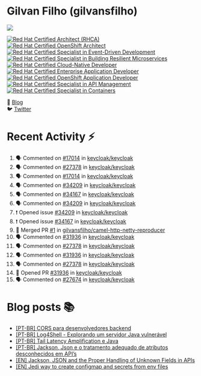 # Gilvan Filho (gilvansfilho)

[![](https://img.shields.io/badge/Middleware%20Architect%20at%20red%20hat-ee0000?logo=red-hat&style=for-the-badge)](https://redhat.com)

<!--START_SECTION:badges-->
[![Red Hat Certified Architect (RHCA)](https://images.credly.com/size/110x110/images/fdac57a1-cecc-4790-89da-ac5e6121fef1/image.png)](http://www.credly.com/badges/fcfa6890-ed80-48d3-955c-0b8b00f1f2f0 "Red Hat Certified Architect (RHCA)")
[![Red Hat Certified OpenShift Architect](https://images.credly.com/size/110x110/images/b842f600-7fc0-4a0e-b004-7503025ebae2/image.png)](http://www.credly.com/badges/fddf6911-7dd1-4ba5-b8ea-67215577762b "Red Hat Certified OpenShift Architect")
[![Red Hat Certified Specialist in Event-Driven Development](https://images.credly.com/size/110x110/images/095df525-e851-47e5-923f-b46cfcebc8e6/image.png)](http://www.credly.com/badges/d25ad152-e088-41f8-a9a1-0e265cc720e0 "Red Hat Certified Specialist in Event-Driven Development")
[![Red Hat Certified Specialist in Building Resilient Microservices](https://images.credly.com/size/110x110/images/0f573c61-16d5-413e-a556-337b2d985acc/image.png)](http://www.credly.com/badges/62a5847a-2e5c-4986-b7dd-059c6d3429ba "Red Hat Certified Specialist in Building Resilient Microservices")
[![Red Hat Certified Cloud-Native Developer](https://images.credly.com/size/110x110/images/12ef4e4e-3d8d-4caf-9ab1-858c5bcb9619/image.png)](http://www.credly.com/badges/410a1be4-4ad5-4418-84b4-73a021c12c19 "Red Hat Certified Cloud-Native Developer")
[![Red Hat Certified Enterprise Application Developer](https://images.credly.com/size/110x110/images/ae7dd2bd-1d04-43d9-b148-1ef79ec45129/image.png)](http://www.credly.com/badges/7f3c2f80-4607-4bf4-8319-1d3c1a86f497 "Red Hat Certified Enterprise Application Developer")
[![Red Hat Certified OpenShift Application Developer](https://images.credly.com/size/110x110/images/f7107c13-ff27-467c-ac8e-ba4ba609050b/image.png)](http://www.credly.com/badges/f741be28-b854-4822-b82d-528378fe153a "Red Hat Certified OpenShift Application Developer")
[![Red Hat Certified Specialist in API Management](https://images.credly.com/size/110x110/images/6eb5499c-cf76-4837-ac72-6a254139af1a/image.png)](http://www.credly.com/badges/1c3265f2-2c28-4be0-9009-7fe6d5303b5b "Red Hat Certified Specialist in API Management")
[![Red Hat Certified Specialist in Containers](https://images.credly.com/size/110x110/images/272f17b3-2eb9-4e5f-aa3c-66c6b137fb27/image.png)](http://www.credly.com/badges/d5549a0c-bc50-40fe-aceb-a94c48557e5e "Red Hat Certified Specialist in Containers")
<!--END_SECTION:badges-->

📝 [Blog](http://blog.gilvansfilho.com)<br/>
:bird: [Twitter](http://twitter.com/gilvansfilho)

# Recent Activity :zap:
<!--START_SECTION:activity-->
1. 🗣 Commented on [#17014](https://github.com/keycloak/keycloak/issues/17014#issuecomment-2447279668) in [keycloak/keycloak](https://github.com/keycloak/keycloak)
2. 🗣 Commented on [#27378](https://github.com/keycloak/keycloak/issues/27378#issuecomment-2446359415) in [keycloak/keycloak](https://github.com/keycloak/keycloak)
3. 🗣 Commented on [#17014](https://github.com/keycloak/keycloak/issues/17014#issuecomment-2445588015) in [keycloak/keycloak](https://github.com/keycloak/keycloak)
4. 🗣 Commented on [#34209](https://github.com/keycloak/keycloak/issues/34209#issuecomment-2429786138) in [keycloak/keycloak](https://github.com/keycloak/keycloak)
5. 🗣 Commented on [#34167](https://github.com/keycloak/keycloak/issues/34167#issuecomment-2429781551) in [keycloak/keycloak](https://github.com/keycloak/keycloak)
6. 🗣 Commented on [#34209](https://github.com/keycloak/keycloak/issues/34209#issuecomment-2429781332) in [keycloak/keycloak](https://github.com/keycloak/keycloak)
7. ❗ Opened issue [#34209](https://github.com/keycloak/keycloak/issues/34209) in [keycloak/keycloak](https://github.com/keycloak/keycloak)
8. ❗ Opened issue [#34167](https://github.com/keycloak/keycloak/issues/34167) in [keycloak/keycloak](https://github.com/keycloak/keycloak)
9. 🎉 Merged PR [#1](https://github.com/gilvansfilho/camel-http-netty-reproducer/pull/1) in [gilvansfilho/camel-http-netty-reproducer](https://github.com/gilvansfilho/camel-http-netty-reproducer)
10. 🗣 Commented on [#31936](https://github.com/keycloak/keycloak/pull/31936#issuecomment-2388452454) in [keycloak/keycloak](https://github.com/keycloak/keycloak)
11. 🗣 Commented on [#27378](https://github.com/keycloak/keycloak/issues/27378#issuecomment-2382682432) in [keycloak/keycloak](https://github.com/keycloak/keycloak)
12. 🗣 Commented on [#31936](https://github.com/keycloak/keycloak/pull/31936#issuecomment-2338864964) in [keycloak/keycloak](https://github.com/keycloak/keycloak)
13. 🗣 Commented on [#27378](https://github.com/keycloak/keycloak/issues/27378#issuecomment-2312840359) in [keycloak/keycloak](https://github.com/keycloak/keycloak)
14. 💪 Opened PR [#31936](https://github.com/keycloak/keycloak/pull/31936) in [keycloak/keycloak](https://github.com/keycloak/keycloak)
15. 🗣 Commented on [#27674](https://github.com/keycloak/keycloak/pull/27674#issuecomment-2271094189) in [keycloak/keycloak](https://github.com/keycloak/keycloak)
<!--END_SECTION:activity-->

# Blog posts :books:
- [[PT-BR] CORS para desenvolvedores backend](https://blog.gilvansfilho.com/cors-para-desenvolvedores-backend)
- [[PT-BR] Log4Shell - Explorando um servidor Java vulnerável](https://blog.gilvansfilho.com/log4shell-explorando-um-servidor-java-vulneravel)
- [[PT-BR] Tail Latency Amplification e Java](https://blog.gilvansfilho.com/tail-latency-amplification-java)
- [[PT-BR] Jackson, Json e o tratamento adequado de atributos desconhecidos em API’s](https://blog.gilvansfilho.com/jackson-json-e-o-tratamento-adequado-de-atributos-desconhecidos-em-apis)
- [[EN] Jackson, JSON and the Proper Handling of Unknown Fields in APIs](https://dzone.com/articles/jackson-json-and-the-proper-handling-of-unknown-fi)
- [[EN] Jedi way to create configmap and secrets from env files](https://blog.gilvansfilho.com/jedi-way-to-create-configmap-and-secrets-from-env-files)
